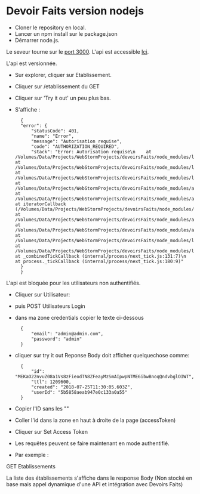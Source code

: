 # Devoir Faits version nodejs

* Cloner le repository en local.
* Lancer un npm install sur le package.json
* Démarrer node.js.

Le seveur tourne sur le [port 3000](http://localhost:3000).
L'api est accessible [Ici](http://localhost:3000/explorer).

L'api est versionnée.

* Sur explorer, cliquer sur Etablissement. 
* Cliquer sur /etablissement du GET
* Cliquer sur 'Try it out' un peu plus bas.
* S'affiche :

        {
        "error": {
            "statusCode": 401,
            "name": "Error",
            "message": "Autorisation requise",
            "code": "AUTHORIZATION_REQUIRED",
            "stack": "Error: Autorisation requise\n    at /Volumes/Data/Projects/WebStormProjects/devoirsFaits/node_modules/loopback/lib/application.js:430:21\n    at /Volumes/Data/Projects/WebStormProjects/devoirsFaits/node_modules/loopback/lib/model.js:358:7\n    at /Volumes/Data/Projects/WebStormProjects/devoirsFaits/node_modules/loopback/common/models/acl.js:529:16\n    at /Volumes/Data/Projects/WebStormProjects/devoirsFaits/node_modules/async/dist/async.js:3888:9\n    at /Volumes/Data/Projects/WebStormProjects/devoirsFaits/node_modules/async/dist/async.js:473:16\n    at iteratorCallback (/Volumes/Data/Projects/WebStormProjects/devoirsFaits/node_modules/async/dist/async.js:1064:13)\n    at /Volumes/Data/Projects/WebStormProjects/devoirsFaits/node_modules/async/dist/async.js:969:16\n    at /Volumes/Data/Projects/WebStormProjects/devoirsFaits/node_modules/async/dist/async.js:3885:13\n    at /Volumes/Data/Projects/WebStormProjects/devoirsFaits/node_modules/loopback/common/models/acl.js:511:17\n    at /Volumes/Data/Projects/WebStormProjects/devoirsFaits/node_modules/loopback/common/models/role.js:434:21\n    at _combinedTickCallback (internal/process/next_tick.js:131:7)\n    at process._tickCallback (internal/process/next_tick.js:180:9)"
        }
        }
        
L'api est bloquée pour les utilisateurs non authentifiés.


* Cliquer sur Utilisateur:
* puis POST Utilisateurs Login
* dans ma zone credentials copier le texte ci-dessous

        {
            "email": "admin@admin.com",
            "password": "admin"
        }
* cliquer sur try it out
Reponse Body doit afficher quelquechose comme: 

        {
            "id": "MEKaO22nvuZ08a1Vs8zFieodTN8ZFeayMzSmAIpwpNTME6ibwBnoqQndvbglOIWT",
            "ttl": 1209600,
            "created": "2018-07-25T11:30:05.603Z",
            "userId": "5b5858aeab947e0c133a0a55"
        }
* Copier l'ID sans les "" 
* Coller l'id dans la zone en haut à droite de la page (accessToken)
* Cliquer sur Set Access Token
* Les requêtes peuvent se faire maintenant en mode authentifié.
* Par exemple : 

GET Etablissements

La liste des établissements s'affiche dans le response Body (Non stocké en base mais appel dynamique d'une API et intégration avec Devoirs Faits)


            
    